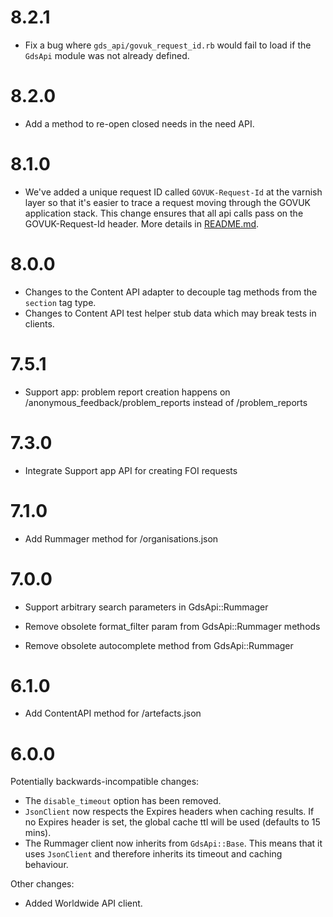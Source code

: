 # 8.2.1

* Fix a bug where `gds_api/govuk_request_id.rb` would fail to load if the `GdsApi` module was not already defined.

# 8.2.0

* Add a method to re-open closed needs in the need API.

# 8.1.0

* We've added a unique request ID called `GOVUK-Request-Id` at the varnish layer so that it's easier to trace a request moving through the GOVUK application stack. This change ensures that all api calls pass on the GOVUK-Request-Id header. More details in [README.md](https://github.com/alphagov/gds-api-adapters#middleware-for-request-tracing).

# 8.0.0

* Changes to the Content API adapter to decouple tag methods from the `section` tag type.
* Changes to Content API test helper stub data which may break tests in clients.

# 7.5.1

* Support app: problem report creation happens on /anonymous_feedback/problem_reports instead of /problem_reports

# 7.3.0

* Integrate Support app API for creating FOI requests

# 7.1.0

* Add Rummager method for /organisations.json

# 7.0.0

* Support arbitrary search parameters in GdsApi::Rummager

* Remove obsolete format_filter param from GdsApi::Rummager methods
* Remove obsolete autocomplete method from GdsApi::Rummager

# 6.1.0

* Add ContentAPI method for /artefacts.json

# 6.0.0

Potentially backwards-incompatible changes:

* The `disable_timeout` option has been removed.
* `JsonClient` now respects the Expires headers when caching results.  If no Expires header is set, the global cache ttl will be used (defaults to 15 mins).
* The Rummager client now inherits from `GdsApi::Base`.  This means that it uses `JsonClient` and therefore inherits its timeout and caching behaviour.

Other changes:

* Added Worldwide API client.
